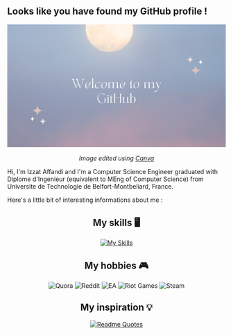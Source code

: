 <h2>Looks like you have found my GitHub profile !</h2>
<div align="center">
<img src="banner.png" width="1600" alt="banner image">

<p><i>Image edited using <a href="[canva.com](https://www.canva.com/)">Canva</a></i></p>
</div>
<p>Hi, I'm Izzat Affandi and I'm a Computer Science Engineer graduated with Diplome d'Ingenieur (equivalent to MEng of Computer Science) from Universite de Technologie de Belfort-Montbeliard, France.</p>
<p>Here's a little bit of interesting informations about me : </p>

<div align="center">
  
<h2>My skills 🖥️ </h2>
  
[![My Skills](https://skillicons.dev/icons?i=js,html,css,php,sqlite,vue,angular)](https://skillicons.dev)

</div>

<div align="center">
  
<h2>My hobbies 🎮 </h2>
  
![Quora](https://img.shields.io/badge/Quora-%23B92B27.svg?style=for-the-badge&logo=Quora&logoColor=white)
![Reddit](https://img.shields.io/badge/Reddit-%23FF4500.svg?style=for-the-badge&logo=Reddit&logoColor=white)
![EA](https://img.shields.io/badge/ea-%23000000.svg?style=for-the-badge&logo=ea&logoColor=white)
![Riot Games](https://img.shields.io/badge/riotgames-D32936.svg?style=for-the-badge&logo=riotgames&logoColor=white)
![Steam](https://img.shields.io/badge/steam-%23000000.svg?style=for-the-badge&logo=steam&logoColor=white)

</div>

<div align="center">
  
<h2>My inspiration 💡 </h2>

[![Readme Quotes](https://quotes-github-readme.vercel.app/api?type=horizontal&theme=dark&quote=I+had+a+problem+with+my+code+and+I+decided+to+fix+it%2C+now+it+has+a+problem%2C+3+errors+and+12+warnings&oq=I+had+a+problem+with+my+code+and+I+decided+to+fix+it%2C+now+it+has+a+problem%2C+3+errors+and+12+warnings&author=A&nbsp;random&nbsp;wise&nbsp;man)](https://github.com/piyushsuthar/github-readme-quotes)

</div>

